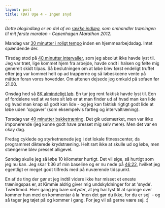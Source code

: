 ```yaml
---
layout: post
title: (DA) Uge 4 - Ingen snyd
---
```


*Dette blogindlæg er en del af en [række indlæg](/marathon.html), som omhandler træningen til mit første maraton - Copenhagen Marathon 2012.*

Mandag var [30 minutter i roligt tempo](http://connect.garmin.com/activity/151086008) inden en hjemmearbejdsdag. Intet spændende der.

Tirsdag stod på [40 minutter intervaller](http://connect.garmin.com/activity/151481042), som jeg absolut ikke havde lyst til. Jeg var træt, lige kommet hjem fra arbejde, havde ondt i halsen og følte mig generelt skidt tilpas. Så beslutningen om at løbe blev først endeligt truffet efter jeg var kommet helt op ad trapperne og så løbeskoene vente på måtten foran vores hoveddør. Om aftenen dejsede jeg omkuld på sofaen før 21.00.

Onsdag hed så [8K almindeligt løb](http://connect.garmin.com/activity/151674597). En tur jeg rent faktisk havde lyst til. Een af fordelene ved at variere sit løb er at man finder ud af hvad man kan lide og hvad man knap så godt kan lide - og jeg kan faktisk rigtigt godt lide at løbe uden 'opgaver' (som eksempelvis fartleg og intervaltræning).

Torsdag var [40 minutter bakketræning](http://connect.garmin.com/activity/151963234). Det gik udemærket, men var ikke imponerende (jeg kunne godt have presset mig selv mere). Men det var en okay dag.

Fredag cyklede og styrketrænede jeg i det lokale fitnesscenter, da programmet dikterede krydstræning. Helt rart ikke at skulle ud og løbe, men stængerne blev presset alligevel.

Søndag skulle jeg så løbe 10 kilometer hurtigt. Det vil sige, så hurtigt som jeg nu kan. Jeg skar 1:36 af min baseline og er nu nede på [46:22](http://connect.garmin.com/activity/152787409), hvilket jeg egentligt er meget godt tilfreds med på nuværende tidspunkt.

En af de ting der gør at jeg indtil videre ikke har misset et eneste træningspas er, at Kimmie aldrig giver mig undskyldninger for at 'snyde'. Tværtimod. Hver gang jeg bare *antyder*, at jeg har lyst til at springe over kommer hun med en kommentar á la 'men det gør du ikke, for du er sej' - og så tager jeg tøjet på og kommer i gang. For jeg vil så gerne være sej. :)
